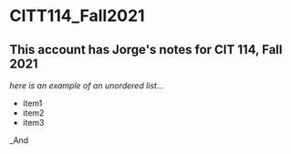 # CITT114_Fall2021
## This account has Jorge's notes for CIT 114, Fall 2021

*here is an example of an unordered list...*
* item1
* item2
* item3

_And 
